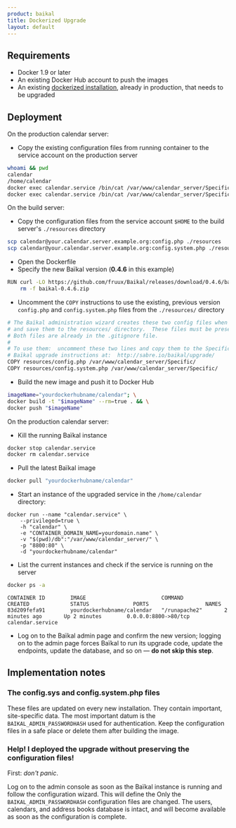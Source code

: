 ```yaml
---
product: baikal 
title: Dockerized Upgrade
layout: default
---
```


## Requirements

* Docker 1.9 or later
* An existing Docker Hub account to push the images
* An existing [dockerized installation][1], already in production, that needs to be upgraded

## Deployment

On the production calendar server:

* Copy the existing configuration files from running container to the service
  account on the production server
```bash
whoami && pwd
calendar
/home/calendar
docker exec calendar.service /bin/cat /var/www/calendar_server/Specific/config.php > ./config.php
docker exec calendar.service /bin/cat /var/www/calendar_server/Specific/config.system.php > ./config.system.php
```

On the build server:

* Copy the configuration files from the service account `$HOME` to the build
  server's `./resources` directory
```bash
scp calendar@your.calendar.server.example.org:config.php ./resources
scp calendar@your.calendar.server.example.org:config.system.php ./resources
```
* Open the Dockerfile
* Specify the new Baïkal version (__0.4.6__ in this example)
```bash
RUN curl -LO https://github.com/fruux/Baikal/releases/download/0.4.6/baikal-0.4.6.zip && unzip baikal-0.4.6.zip && \
    rm -f baikal-0.4.6.zip
```
* Uncomment the `COPY` instructions to use the existing, previous version
  `config.php` and `config.system.php` files from the `./resources/` directory
```bash
# The Baïkal administration wizard creates these two config files when first run.  Preserve them
# and save them to the resources/ directory.  These files must be preserved for upgrades.
# Both files are already in the .gitignore file.
#
# To use them:  uncomment these two lines and copy them to the Specific/ directory, per the
# Baïkal upgrade instructions at:  http://sabre.io/baikal/upgrade/
COPY resources/config.php /var/www/calendar_server/Specific/
COPY resources/config.system.php /var/www/calendar_server/Specific/
```
* Build the new image and push it to Docker Hub

```bash
imageName="yourdockerhubname/calendar"; \
docker build -t "$imageName" --rm=true . && \
docker push "$imageName"
```

On the production calendar server:

* Kill the running Baïkal instance
```bash
docker stop calendar.service
docker rm calendar.service
```
* Pull the latest Baïkal image
```bash
docker pull "yourdockerhubname/calendar"
```
* Start an instance of the upgraded service in the `/home/calendar` directory:
```
docker run --name "calendar.service" \
    --privileged=true \
    -h "calendar" \
    -e "CONTAINER_DOMAIN_NAME=yourdomain.name" \
    -v "$(pwd)/db":"/var/www/calendar_server/" \
    -p "8800:80" \
    -d "yourdockerhubname/calendar"
```
* List the current instances and check if the service is running on the server
```bash
docker ps -a
```
```
CONTAINER ID        IMAGE                        COMMAND             CREATED             STATUS              PORTS                  NAMES
83d209fefa91        yourdockerhubname/calendar   "/runapache2"       2 minutes ago       Up 2 minutes        0.0.0.0:8800->80/tcp   calendar.service
```
* Log on to the Baïkal admin page and confirm the new version; logging on to the
  admin page forces Baïkal to run its upgrade code, update the endpoints,
  update the database, and so on &mdash; __do not skip this step__.

## Implementation notes

### The config.sys and config.system.php files

These files are updated on every new installation.  They contain important,
site-specific data.  The most important datum is the `BAIKAL_ADMIN_PASSWORDHASH`
used for authentication.  Keep the configuration files in a safe place or
delete them after building the image.

### Help!  I deployed the upgrade without preserving the configuration files!

First:  _don't panic_.

Log on to the admin console as soon as the Baïkal instance is running and follow
the configuration wizard.  This will define the Only the `BAIKAL_ADMIN_PASSWORDHASH`
configuration files are changed.  The users, calendars, and address books 
database is intact, and will become available as soon as the configuration is
complete.

[1]: /baikal/docker-install/

